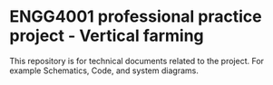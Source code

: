 # ENGG4001 professional practice project - Vertical farming
This repository is for technical documents related to the project. For example Schematics, Code, and system diagrams.